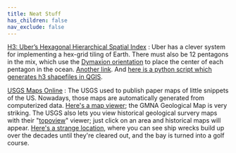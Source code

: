```yaml
---
title: Neat Stuff
has_children: false
nav_exclude: false
---
```


[H3: Uber’s Hexagonal Hierarchical Spatial Index](https://eng.uber.com/h3/)
: Uber has a clever system for implementing a hex-grid tiling of Earth. There must also be 12 pentagons in the mix, which use the [Dymaxion orientation](https://eng.uber.com/h3/) to place the center of each pentagon in the ocean. [Another link](https://t1nak.github.io/blog/2020/h3intro/). And [here is a python script which generates h3 shapefiles in QGIS](https://github.com/maphew/code/blob/master/gis/qgis/h3-in-qgis.md#preparation).

[USGS Maps Online](https://www.usgs.gov/faqs/how-do-i-find-download-or-order-topographic-maps?qt-news_science_products=3#qt-news_science_products)
: The USGS used to publish paper maps of little snippets of the US. Nowadays, those maps are automatically generated from computerized data. [Here's a map viewer](https://apps.nationalmap.gov/viewer/); the GMNA Geological Map is very striking. The USGS also lets you view historical geological survery maps with their "[topoview](https://ngmdb.usgs.gov/topoview/viewer/)" viewer; just click on an area and historical maps will appear. [Here's a strange location](https://ngmdb.usgs.gov/topoview/viewer/#15/40.6639/-74.1003), where you can see ship wrecks build up over the decades until they're cleared out, and the bay is turned into a golf course.


